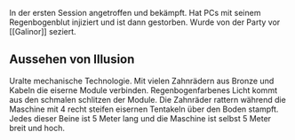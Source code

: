 
In der ersten Session angetroffen und bekämpft. Hat PCs mit seinem Regenbogenblut injiziert und ist dann gestorben.
Wurde von der Party vor [[Galinor]] seziert.

## Aussehen von Illusion
Uralte mechanische Technologie. Mit vielen Zahnrädern aus Bronze und Kabeln die eiserne Module verbinden. Regenbogenfarbenes Licht kommt aus den schmalen schlitzen der Module. 
Die Zahnräder rattern während die Maschine mit 4 recht steifen eisernen Tentakeln über den Boden stampft. Jedes dieser Beine ist 5 Meter lang und die Maschine ist selbst 5 Meter breit und hoch.


